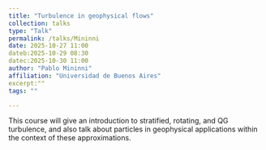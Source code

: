 ```yaml
---
title: "Turbulence in geophysical flows"
collection: talks
type: "Talk"
permalink: /talks/Mininni
date: 2025-10-27 11:00
dateb:2025-10-29 08:30
datec:2025-10-30 11:00
author: "Pablo Mininni" 
affiliation: "Universidad de Buenos Aires"
excerpt:"" 
tags: ""

---
```


This course will give an introduction to stratified, rotating, and QG turbulence, and also talk about particles in geophysical applications within the context of these approximations.